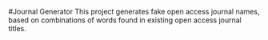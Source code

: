 #Journal Generator
This project generates fake open access journal names, based on combinations of words found in existing open access journal titles.